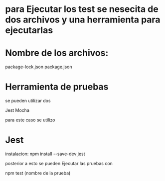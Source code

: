 

# para Ejecutar los test se nesecita de dos archivos y una herramienta para ejecutarlas

# Nombre de los archivos:
   package-lock.json
   package.json

# Herramienta de pruebas

se pueden utilizar dos 

Jest
Mocha

para este caso se utilizo 
# Jest

instalacion:
npm install --save-dev jest

posterior a esto se pueden Ejecutar las pruebas con

npm test (nombre de la prueba)


